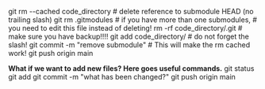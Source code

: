 git rm --cached code_directory   # delete reference to submodule HEAD (no trailing slash)
git rm .gitmodules               # if you have more than one submodules,
			         # you need to edit this file instead of deleting!
rm -rf code_directory/.git       # make sure you have backup!!!!
git add code_directory/          # do not forget the slash!
git commit -m "remove submodule" # This will make the rm cached work!
git push origin main



**What if we want to add new files? Here goes useful commands.**
git status 
git add 
git commit -m "what has been changed?"
git push origin main

